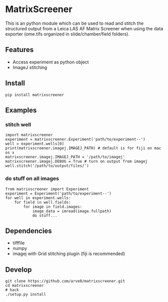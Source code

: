 # MatrixScreener #
This is an python module which can be used to read and stitch the structured output from a Leica LAS AF Matrix Screener when using the data exporter (ome.tifs organized in slide/chamber/field folders).


## Features
- Access experiment as python object
- ImageJ stitching


## Install ##
```
pip install matrixscreener
```


## Examples ##
### stitch well ###
```
import matrixscreener
experiment = matrixscreener.Experiment('path/to/experiment--')
well = experiment.wells[0]
print(matrixscreener.imagej.IMAGEJ_PATH) # default is for fiji on mac os x
matrixscreener.imagej.IMAGEJ_PATH = '/path/to/imagej'
matrixscreener.imagej.DEBUG = True # turn on output from imagej
well.stitch('/path/to/output/files/')
```

### do stuff on all images ###
```
from matrixscreener import Experiment
experiment = Experiment('path/to/experiment--')
for well in experiment.wells:
    for field in well.fields:
        for image in field.images:
            image_data = imread(image.fullpath)
            do stuff...
```


## Dependencies ##
- tifffile
- numpy
- imagej with Grid stitching plugin (fiji is recommended)


## Develop ##
```
git clone https://github.com/arve0/matrixscreener.git
cd matrixscreener
# hack
./setup.py install
```
